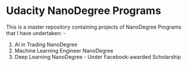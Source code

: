 # Udacity NanoDegree Programs 

This is a master repository containing projects of NanoDegree Programs that I have undertaken: -

1. AI in Trading NanoDegree
2. Machine Learning Engineer NanoDegree
3. Deep Learning NanoDegree - Under Facebook-awarded Scholarship



